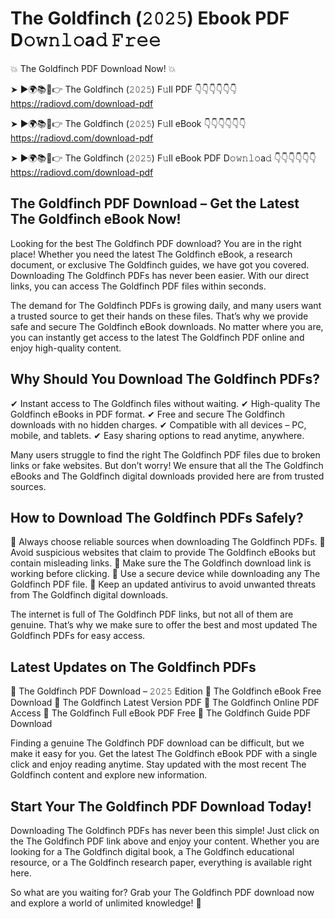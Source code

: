 # The Goldfinch (𝟸𝟶𝟸𝟻) Ebook PDF D𝚘𝚠𝚗𝚕𝚘a𝚍 𝙵𝚛𝚎𝚎

💥 The Goldfinch PDF Download Now! 💥

➤ ►🌍📚📱👉 The Goldfinch (𝟸𝟶𝟸𝟻) F𝚞ll PDF 👇👇👇👇👇👇
https://radiovd.com/download-pdf

➤ ►🌍📚📱👉 The Goldfinch (𝟸𝟶𝟸𝟻) F𝚞ll eBook 👇👇👇👇👇👇
https://radiovd.com/download-pdf

➤ ►🌍📚📱👉 The Goldfinch (𝟸𝟶𝟸𝟻) F𝚞ll eBook PDF D𝚘𝚠𝚗𝚕𝚘a𝚍 👇👇👇👇👇👇
https://radiovd.com/download-pdf

## The Goldfinch PDF Download – Get the Latest The Goldfinch eBook Now!

Looking for the best The Goldfinch PDF download? You are in the right place! Whether you need the latest The Goldfinch eBook, a research document, or exclusive The Goldfinch guides, we have got you covered. Downloading The Goldfinch PDFs has never been easier. With our direct links, you can access The Goldfinch PDF files within seconds.

The demand for The Goldfinch PDFs is growing daily, and many users want a trusted source to get their hands on these files. That’s why we provide safe and secure The Goldfinch eBook downloads. No matter where you are, you can instantly get access to the latest The Goldfinch PDF online and enjoy high-quality content.

## Why Should You Download The Goldfinch PDFs?

✔ Instant access to The Goldfinch files without waiting.
✔ High-quality The Goldfinch eBooks in PDF format.
✔ Free and secure The Goldfinch downloads with no hidden charges.
✔ Compatible with all devices – PC, mobile, and tablets.
✔ Easy sharing options to read anytime, anywhere.

Many users struggle to find the right The Goldfinch PDF files due to broken links or fake websites. But don’t worry! We ensure that all the The Goldfinch eBooks and The Goldfinch digital downloads provided here are from trusted sources.

## How to Download The Goldfinch PDFs Safely?

📌 Always choose reliable sources when downloading The Goldfinch PDFs.
📌 Avoid suspicious websites that claim to provide The Goldfinch eBooks but contain misleading links.
📌 Make sure the The Goldfinch download link is working before clicking.
📌 Use a secure device while downloading any The Goldfinch PDF file.
📌 Keep an updated antivirus to avoid unwanted threats from The Goldfinch digital downloads.

The internet is full of The Goldfinch PDF links, but not all of them are genuine. That’s why we make sure to offer the best and most updated The Goldfinch PDFs for easy access.

## Latest Updates on The Goldfinch PDFs

🔹 The Goldfinch PDF Download – 𝟸𝟶𝟸𝟻 Edition
🔹 The Goldfinch eBook Free Download
🔹 The Goldfinch Latest Version PDF
🔹 The Goldfinch Online PDF Access
🔹 The Goldfinch Full eBook PDF Free
🔹 The Goldfinch Guide PDF Download

Finding a genuine The Goldfinch PDF download can be difficult, but we make it easy for you. Get the latest The Goldfinch eBook PDF with a single click and enjoy reading anytime. Stay updated with the most recent The Goldfinch content and explore new information.

## Start Your The Goldfinch PDF Download Today!

Downloading The Goldfinch PDFs has never been this simple! Just click on the The Goldfinch PDF link above and enjoy your content. Whether you are looking for a The Goldfinch digital book, a The Goldfinch educational resource, or a The Goldfinch research paper, everything is available right here.

So what are you waiting for? Grab your The Goldfinch PDF download now and explore a world of unlimited knowledge! 🚀